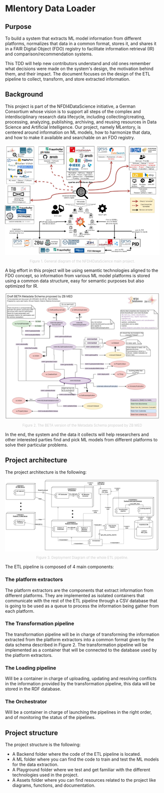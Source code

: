 # Mlentory Data Loader

## Purpose
To build a system that extracts ML model information from different platforms, normalizes that data in a common format, stores it, and shares it in a FAIR Digital Object (FDO) registry to facilitate information retrieval (IR) and comparison/recommendation systems.

This TDD will help new contributors understand and old ones remember what decisions were made on the system's design, the motivation behind them, and their impact. The document focuses on the design of the ETL pipeline to collect, transform, and store extracted information.

## Background
This project is part of the NFDI4DataScience initiative, a German Consortium whose vision is to support all steps of the complex and interdisciplinary research data lifecycle, including collecting/creating, processing, analyzing, publishing, archiving, and reusing resources in Data Science and Artificial Intelligence. Our project, namely MLentory, is centered around information on  ML models, how to harmonize that data, and how to make it available and searchable on an FDO registry.


<img src="Assets/Readme_images/NFDI4DataScience_structure.png"/>
<p style=" text-align: center; font-size: 0.8em; color: #cccccc">Figure 1. General diagram of the NFDI4DataScience main project.</p>

A big effort in this project will be using semantic technologies aligned to the FDO concept, so information from various ML model platforms is stored using a common data structure, easy for semantic purposes but also optimized for IR.

<img src="Assets/Readme_images/Metadata for ML models-ZB MED draft action-centric.jpg"/>
<p style="text-align: center; font-size: 0.8em; color: #cccccc">Figure 2. The BETA  version of the Metadata Schema proposed by ZB MED</p>

In the end, the system and the data it collects will help researchers and other interested parties find and pick ML models from different platforms to solve their particular problems.

## Project architecture

The project architecture is the following:

<img src="Assets/Readme_images/MLentory Backend TDD Diagrams-General ETL Deployment Diagram.jpg"/>
<p style="text-align: center; font-size: 0.8em; color: #cccccc">Figure 3. Deployment Diagram of the whole ETL pipeline.</p>

The ETL pipeline is composed of 4 main components:

### The platform extractors

The platform extractors are the components that extract information from different platforms. They are implemented as isolated containers that communicate with the rest of the ETL pipeline through a CSV database that is going to be used as a queue to process the information being gather from each platform.

### The Transformation pipeline

The transformation pipeline will be in charge of transforming the information extracted from the platform extractors into a common format given by the data schema described in Figure 2. The transformation pipeline will be implemented as a container that will be connected to the database used by the platform extractors.

### The Loading pipeline

Will be a container in charge of uploading, updating and resolving conflicts in the information provided by the transformation pipeline, this data will be stored in the RDF database.

### The Orchestrator

Will be a container in charge of launching the pipelines in the right order, and of monitoring the status of the pipelines.

## Project structure

The project structure is the following:

- A Backend folder where the code of the ETL pipeline is located.
- A ML folder where you can find the code to train and test the ML models for the data extraction.
- A Playground folder where we test and get familiar with the different technologies used in the project.
- A Assets folder where you can find resources related to the project like diagrams, functions, and documentation.

